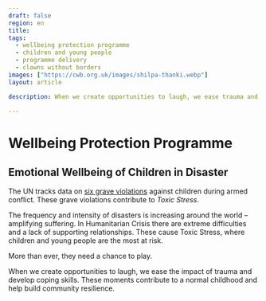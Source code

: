 ```yaml
---
draft: false
region: en
title:
tags:
  - wellbeing protection programme
  - children and young people
  - programme delivery
  - clowns without borders
images: ["https://cwb.org.uk/images/shilpa-thanki.webp"]
layout: article

description: When we create opportunities to laugh, we ease trauma and develop coping skills. These contribute to a normal childhood and build community resilience.

---
```


# Wellbeing Protection Programme

## Emotional Wellbeing of Children in Disaster


The UN tracks data on [six grave violations](https://childrenandarmedconflict.un.org/six-grave-violations/) against children during armed conflict. These grave violations contribute to _Toxic&nbsp;Stress_.

The frequency and intensity of disasters is increasing around the world – amplifying suffering. In Humanitarian Crisis there are extreme difficulties and a lack of supporting relationships. These cause Toxic Stress, where children and young people are the most at risk.

More than ever, they need a chance to play.

When we create opportunities to laugh, we ease the impact of trauma and develop coping skills. These moments contribute to a normal childhood and help build community resilience.



<!--
The United Nations Security Council’s monitoring and reporting mechanism tracks data on [six grave violations](https://childrenandarmedconflict.un.org/six-grave-violations/) against children during armed conflict. All of these grave violations contribute to _toxic&nbsp;stress_.
killing and maiming, sexual violence, attacks against schools or hospitals, abduction, denial of humanitarian access, and recruitment by armed forces and groups.
-->

<!--
The positive activities.
reduce the effects of this condition
normal childhood experience-->


<!--
![boy climbing on the back of a clown](/images/boy-climbing-on-the-back-of-a-clown-1024x683.jpg)

![children dancing at a clown event](https://cwb.org.uk/images/children-dancing-at-a-clowning-event.jpg)
-->

<!--
CTA: Join "The Inner Circle" for our newsfeed.
CTA: Read more about:
Courses:
- Programme Delivery:
	- Girl's Rights
	- WASH. Water and Sanitation Hygiene
	- Wellbeing
- Training structure
- Monitoring and Evaluation Toolkit
-->